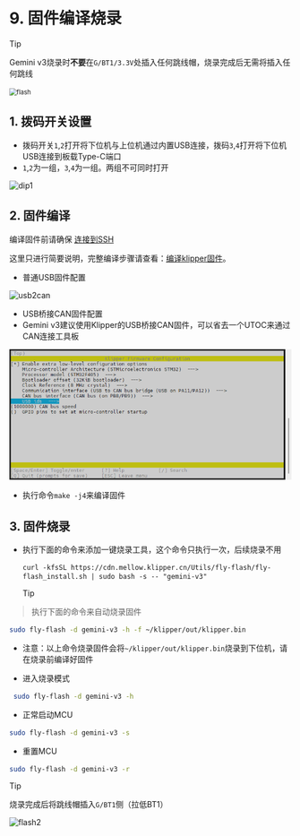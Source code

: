 # 9. 固件编译烧录

> [!TIP]
> Gemini v3烧录时**不要**在``G/BT1/3.3V``处插入任何跳线帽，烧录完成后无需将插入任何跳线

<img src="../../images/boards/fly_gemini_v3/flash.png" alt="flash" style="zoom:80%;" />

## 1. 拨码开关设置

* 拨码开关``1``,``2``打开将下位机与上位机通过内置USB连接，拨码``3``,``4``打开将下位机USB连接到板载Type-C端口
* ``1``,``2``为一组，``3``,``4``为一组。两组不可同时打开

![dip1](../../images/boards/fly_gemini_v3/dip1.png)

## 2. 固件编译

编译固件前请确保 [连接到SSH](/board/fly_gemini/host/FLY_π_ssh.md "点击即可跳转")

这里只进行简要说明，完整编译步骤请查看：[编译klipper固件](/board/fly_super8/firmware?id=_1-编译klipper固件 "点击即可跳转")。

* 普通USB固件配置

![usb2can](../../images/boards/fly_gemini_v3/usb.png ":no-zooom")

* USB桥接CAN固件配置
* Gemini v3建议使用Klipper的USB桥接CAN固件，可以省去一个UTOC来通过CAN连接工具板

![usb2can](../../images/boards/fly_gemini_v3/usb2can.png ":no-zooom")

* 执行命令```make -j4```来编译固件

## 3. 固件烧录

* 执行下面的命令来添加一键烧录工具，这个命令只执行一次，后续烧录不用

  ```
  curl -kfsSL https://cdn.mellow.klipper.cn/Utils/fly-flash/fly-flash_install.sh | sudo bash -s -- "gemini-v3"
  ```


  > [!TIP]
> 执行下面的命令来自动烧录固件

```bash
sudo fly-flash -d gemini-v3 -h -f ~/klipper/out/klipper.bin
```

* 注意：以上命令烧录固件会将``~/klipper/out/klipper.bin``烧录到下位机，请在烧录前编译好固件

* 进入烧录模式

```bash
 sudo fly-flash -d gemini-v3 -h
```

* 正常启动MCU

```bash
sudo fly-flash -d gemini-v3 -s
```


* 重置MCU

```bash
sudo fly-flash -d gemini-v3 -r
```



> [!TIP]
>
> 烧录完成后将跳线帽插入``G/BT1``侧（拉低BT1）

![flash2](../../images/boards/fly_gemini_v3/flash2.png)
